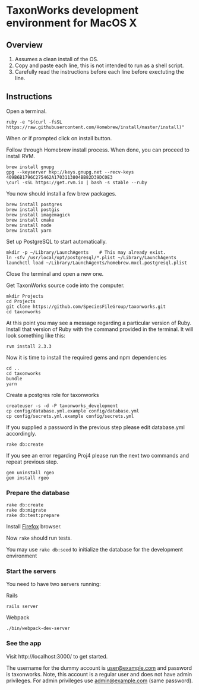 # TaxonWorks development environment for MacOS X 

## Overview

1. Assumes a clean install of the OS.
2. Copy and paste each line, this is not intended to run as a shell script.
3. Carefully read the instructions before each line before exectuting the line.

## Instructions

Open a terminal.

```
ruby -e "$(curl -fsSL https://raw.githubusercontent.com/Homebrew/install/master/install)"
```
When or if prompted click on install button.

Follow through Homebrew install process. When done, you can proceed to install RVM.

```
brew install gnupg
gpg --keyserver hkp://keys.gnupg.net --recv-keys 409B6B1796C275462A1703113804BB82D39DC0E3
\curl -sSL https://get.rvm.io | bash -s stable --ruby
```

You now should install a few brew packages.
```
brew install postgres
brew install postgis 
brew install imagemagick
brew install cmake
brew install node
brew install yarn
```

Set up PostgreSQL to start automatically.
```
mkdir -p ~/Library/LaunchAgents    # This may already exist.   
ln -sfv /usr/local/opt/postgresql/*.plist ~/Library/LaunchAgents
launchctl load ~/Library/LaunchAgents/homebrew.mxcl.postgresql.plist
```
Close the terminal and open a new one.

Get TaxonWorks source code into the computer.
```
mkdir Projects
cd Projects
git clone https://github.com/SpeciesFileGroup/taxonworks.git
cd taxonworks
```
At this point you may see a message regarding a particular version of Ruby. Install that version of Ruby with the command provided in the terminal. It will look something like this:
```
rvm install 2.3.3
```

Now it is time to install the required gems and npm dependencies
```
cd ..
cd taxonworks
bundle
yarn
```

Create a postgres role for taxonworks
```
createuser -s -d -P taxonworks_development
cp config/database.yml.example config/database.yml
cp config/secrets.yml.example config/secrets.yml
```
If you supplied a password in the previous step please edit database.yml accordingly.

```
rake db:create
```
If you see an error regarding Proj4 please run the next two commands and repeat previous step.
```
gem uninstall rgeo
gem install rgeo
```

### Prepare the database
```
rake db:create
rake db:migrate
rake db:test:prepare
```

Install [Firefox](https://www.firefox.com/) browser.

Now `rake` should run tests.

You may use `rake db:seed` to initialize the database for the development environment

### Start the servers

You need to have two servers running:

Rails 
```
rails server
```
Webpack
```
./bin/webpack-dev-server
```

### See the app

Visit http://localhost:3000/ to get started.

The username for the dummy account is user@example.com and password is taxonworks. Note, this account is a regular user and does not have admin privileges. For admin privileges use admin@example.com (same password).

